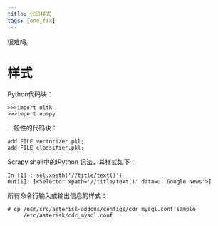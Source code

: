 ```yaml
---
title: 代码样式
tags: [one,fix]
---
```

很难吗。
<!-- more -->

# 样式
Python代码块：
```
>>>import nltk
>>>import numpy
```
一般性的代码块：
```
add FILE vectorizer.pkl;
add FILE classifier.pkl;
```
Scrapy shell中的IPython 记法，其样式如下：
```
In [1] : sel.xpath('//title/text()')
Out[1]: [<Selector xpath='//title/text()' data=u' Google News'>]
```
所有命令行输入或输出信息的样式：
```
# cp /usr/src/asterisk-addons/configs/cdr_mysql.conf.sample
     /etc/asterisk/cdr_mysql.conf
```